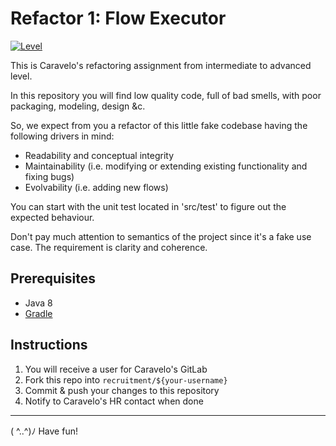# Refactor 1: Flow Executor

[![Level](https://img.shields.io/badge/Level-intermediate-blue.svg)](https://shields.io/)

This is Caravelo's refactoring assignment from intermediate to advanced level.

In this repository you will find low quality code, full of bad smells, with poor packaging, modeling, design &c.

So, we expect from you a refactor of this little fake codebase having the following drivers in mind:
- Readability and conceptual integrity
- Maintainability (i.e. modifying or extending existing functionality and fixing bugs)
- Evolvability (i.e. adding new flows)

You can start with the unit test located in 'src/test' to figure out the expected behaviour. 

Don't pay much attention to semantics of the project since it's a fake use case.
The requirement is clarity and coherence.

## Prerequisites

* Java 8
* [Gradle](https://gradle.org/)

## Instructions

1. You will receive a user for Caravelo's GitLab
2. Fork this repo into `recruitment/${your-username}`
3. Commit & push your changes to this repository
4. Notify to Caravelo's HR contact when done

---

( ^..^)ﾉ Have fun!
